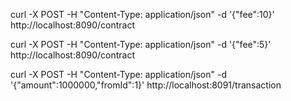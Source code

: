 curl -X POST -H "Content-Type: application/json" -d '{"fee":10}' http://localhost:8090/contract

curl -X POST -H "Content-Type: application/json" -d '{"fee":5}' http://localhost:8090/contract

curl -X POST -H "Content-Type: application/json" -d '{"amount":1000000,"fromId":1}' http://localhost:8091/transaction
